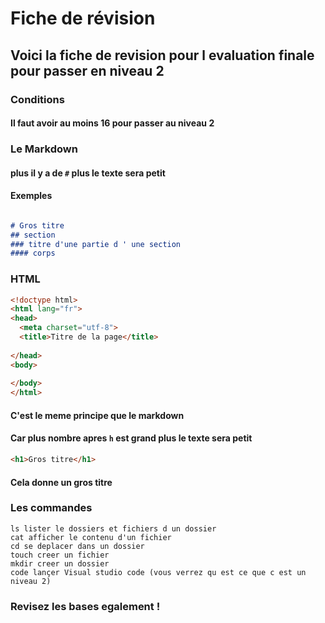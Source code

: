 # Fiche de révision 
## Voici la fiche de revision pour l evaluation finale pour passer en niveau 2
### Conditions 
#### Il faut avoir au moins 16 pour passer  au niveau 2
### Le Markdown
#### plus il y  a de ````#```` plus le texte sera petit
#### Exemples
````md

# Gros titre
## section
### titre d'une partie d ' une section
#### corps
````
### HTML


```` html
<!doctype html>
<html lang="fr">
<head>
  <meta charset="utf-8">
  <title>Titre de la page</title>
  
</head>
<body>
 
</body>
</html>
````
#### C'est le meme principe que le markdown
#### Car  plus nombre apres ````h```` est grand plus le texte sera petit
```` html
<h1>Gros titre</h1>
````
#### Cela donne un gros titre
### Les commandes
````shell
ls lister le dossiers et fichiers d un dossier
cat afficher le contenu d'un fichier
cd se deplacer dans un dossier 
touch creer un fichier
mkdir creer un dossier
code lançer Visual studio code (vous verrez qu est ce que c est un niveau 2)
````

### Revisez les bases egalement !
